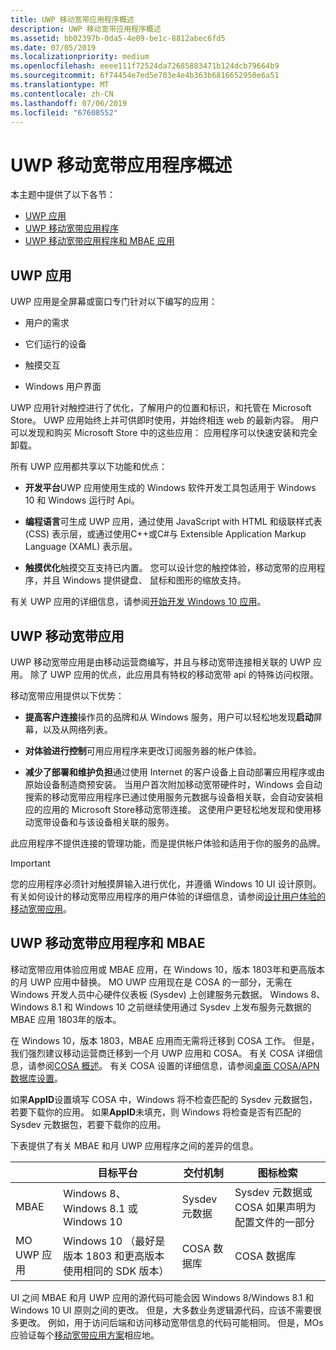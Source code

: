 ```yaml
---
title: UWP 移动宽带应用程序概述
description: UWP 移动宽带应用程序概述
ms.assetid: bb02397b-0da5-4e09-be1c-8812abec6fd5
ms.date: 07/05/2019
ms.localizationpriority: medium
ms.openlocfilehash: eeee111f72524da72685883471b124dcb79664b9
ms.sourcegitcommit: 6f74454e7ed5e703e4e4b363b6816652950e6a51
ms.translationtype: MT
ms.contentlocale: zh-CN
ms.lasthandoff: 07/06/2019
ms.locfileid: "67608552"
---
```

# <a name="uwp-mobile-broadband-apps-overview"></a>UWP 移动宽带应用程序概述

本主题中提供了以下各节：

- [UWP 应用](#uwp-apps)
- [UWP 移动宽带应用程序](#uwp-mobile-broadband-apps)
- [UWP 移动宽带应用程序和 MBAE 应用](#uwp-mobile-broadband-apps-and-mbae)

## <a name="uwp-apps"></a>UWP 应用

UWP 应用是全屏幕或窗口专门针对以下编写的应用：

-   用户的需求

-   它们运行的设备

-   触摸交互

-   Windows 用户界面

UWP 应用针对触控进行了优化，了解用户的位置和标识，和托管在 Microsoft Store。 UWP 应用始终上并可供即时使用，并始终相连 web 的最新内容。 用户可以发现和购买 Microsoft Store 中的这些应用： 应用程序可以快速安装和完全卸载。

所有 UWP 应用都共享以下功能和优点：

-   **开发平台**UWP 应用使用生成的 Windows 软件开发工具包适用于 Windows 10 和 Windows 运行时 Api。

-   **编程语言**可生成 UWP 应用，通过使用 JavaScript with HTML 和级联样式表 (CSS) 表示层，或通过使用C++或C#与 Extensible Application Markup Language (XAML) 表示层。

-   **触摸优化**触摸交互支持已内置。 您可以设计您的触控体验，移动宽带的应用程序，并且 Windows 提供键盘、 鼠标和图形的缩放支持。

有关 UWP 应用的详细信息，请参阅[开始开发 Windows 10 应用](https://docs.microsoft.com/windows/uwp/get-started/)。

## <a name="uwp-mobile-broadband-apps"></a>UWP 移动宽带应用


UWP 移动宽带应用是由移动运营商编写，并且与移动宽带连接相关联的 UWP 应用。 除了 UWP 应用的优点，此应用具有特权的移动宽带 api 的特殊访问权限。

移动宽带应用提供以下优势：

-   **提高客户连接**操作员的品牌和从 Windows 服务，用户可以轻松地发现**启动**屏幕，以及从网络列表。

-   **对体验进行控制**可用应用程序来更改订阅服务器的帐户体验。

-   **减少了部署和维护负担**通过使用 Internet 的客户设备上自动部署应用程序或由原始设备制造商预安装。 当用户首次附加移动宽带硬件时，Windows 会自动搜索的移动宽带应用程序已通过使用服务元数据与设备相关联，会自动安装相应的应用的 Microsoft Store移动宽带连接。 这使用户更轻松地发现和使用移动宽带设备和与该设备相关联的服务。

此应用程序不提供连接的管理功能，而是提供帐户体验和适用于你的服务的品牌。

> [!IMPORTANT]
> 您的应用程序必须针对触摸屏输入进行优化，并遵循 Windows 10 UI 设计原则。 有关如何设计的移动宽带应用程序的用户体验的详细信息，请参阅[设计用户体验的移动宽带应用](designing-the-user-experience-of-a-mobile-broadband-app.md)。

## <a name="uwp-mobile-broadband-apps-and-mbae"></a>UWP 移动宽带应用程序和 MBAE

移动宽带应用体验应用或 MBAE 应用，在 Windows 10，版本 1803年和更高版本的月 UWP 应用中替换。 MO UWP 应用现在是 COSA 的一部分，无需在 Windows 开发人员中心硬件仪表板 (Sysdev) 上创建服务元数据。 Windows 8、 Windows 8.1 和 Windows 10 之前继续使用通过 Sysdev 上发布服务元数据的 MBAE 应用 1803年的版本。 

在 Windows 10，版本 1803，MBAE 应用而无需将迁移到 COSA 工作。 但是，我们强烈建议移动运营商迁移到一个月 UWP 应用和 COSA。 有关 COSA 详细信息，请参阅[COSA 概述](cosa-overview.md)。 有关 COSA 设置的详细信息，请参阅[桌面 COSA/APN 数据库设置](desktop-cosa-apn-database-settings.md)。

如果**AppID**设置填写 COSA 中，Windows 将不检查匹配的 Sysdev 元数据包，若要下载你的应用。 如果**AppID**未填充，则 Windows 将检查是否有匹配的 Sysdev 元数据包，若要下载你的应用。

下表提供了有关 MBAE 和月 UWP 应用程序之间的差异的信息。

|   | 目标平台 | 交付机制 | 图标检索 |
| --- | --- | --- | --- |
| MBAE | Windows 8、 Windows 8.1 或 Windows 10 | Sysdev 元数据 | Sysdev 元数据或 COSA 如果声明为配置文件的一部分 | 
| MO UWP 应用 | Windows 10 （最好是版本 1803 和更高版本使用相同的 SDK 版本） | COSA 数据库 | COSA 数据库 |

UI 之间 MBAE 和月 UWP 应用的源代码可能会因 Windows 8/Windows 8.1 和 Windows 10 UI 原则之间的更改。 但是，大多数业务逻辑源代码，应该不需要很多更改。 例如，用于访问后端和访问移动宽带信息的代码可能相同。 但是，MOs 应验证每个[移动宽带应用方案](mobile-broadband-app-scenarios.md)相应地。
